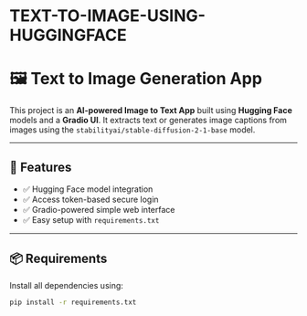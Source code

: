 # TEXT-TO-IMAGE-USING-HUGGINGFACE
# 🖼️ Text to Image Generation App

This project is an **AI-powered Image to Text App** built using **Hugging Face** models and a **Gradio UI**. It extracts text or generates image captions from images using the `stabilityai/stable-diffusion-2-1-base` model.

---

## 🚀 Features

- ✅ Hugging Face model integration  
- ✅ Access token-based secure login  
- ✅ Gradio-powered simple web interface  
- ✅ Easy setup with `requirements.txt`

---

## 📦 Requirements

Install all dependencies using:

```bash
pip install -r requirements.txt

